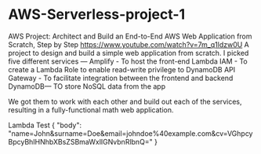 # AWS-Serverless-project-1

AWS Project: Architect and Build an End-to-End AWS Web Application from Scratch, Step by Step
https://www.youtube.com/watch?v=7m_q1ldzw0U
A project to design and build a simple web application from scratch. 
I picked five different services —
Amplify - To host the front-end
Lambda
IAM - To create a Lambda Role to enable read-write privilege to DynamoDB
API Gateway - To facilitate integration between the frontend and backend
DynamoDB— TO store NoSQL data from the app


We got them to work with each other and build out each of the services, resulting in a fully-functional math web application.


Lambda Test
{
  "body": "name=John&surname=Doe&email=johndoe%40example.com&cv=VGhpcyBpcyBhIHNhbXBsZSBmaWxlIGNvbnRlbnQ="
}
